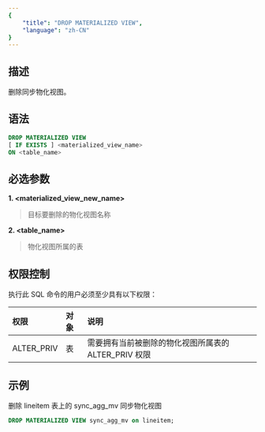 ```yaml
---
{
    "title": "DROP MATERIALIZED VIEW",
    "language": "zh-CN"
}
---
```


<!--
Licensed to the Apache Software Foundation (ASF) under one
or more contributor license agreements.  See the NOTICE file
distributed with this work for additional information
regarding copyright ownership.  The ASF licenses this file
to you under the Apache License, Version 2.0 (the
"License"); you may not use this file except in compliance
with the License.  You may obtain a copy of the License at

  http://www.apache.org/licenses/LICENSE-2.0

Unless required by applicable law or agreed to in writing,
software distributed under the License is distributed on an
"AS IS" BASIS, WITHOUT WARRANTIES OR CONDITIONS OF ANY
KIND, either express or implied.  See the License for the
specific language governing permissions and limitations
under the License.
-->

## 描述

删除同步物化视图。

## 语法

```sql
DROP MATERIALIZED VIEW 
[ IF EXISTS ] <materialized_view_name>
ON <table_name>
```

## 必选参数

**1. <materialized_view_new_name>**

> 目标要删除的物化视图名称

**2. <table_name>**

> 物化视图所属的表

## 权限控制

执行此 SQL 命令的用户必须至少具有以下权限：

| 权限 | 对象 | 说明                                     |
| :---------------- | :------------- | :--------------------------------------------------- |
| ALTER_PRIV        | 表    | 需要拥有当前被删除的物化视图所属表的 ALTER_PRIV 权限 |

## 示例

删除 lineitem 表上的 sync_agg_mv 同步物化视图

```sql
DROP MATERIALIZED VIEW sync_agg_mv on lineitem;
```
